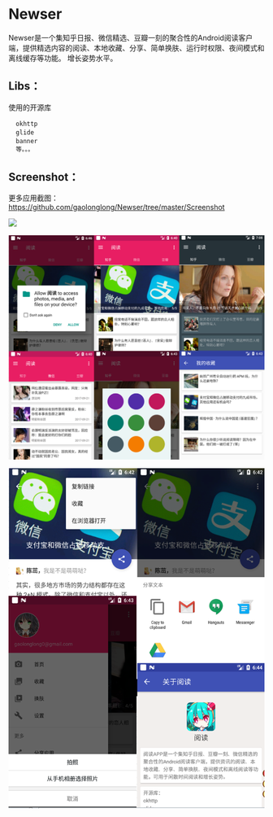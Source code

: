 # Newser
Newser是一个集知乎日报、微信精选、豆瓣一刻的聚合性的Android阅读客户端，提供精选内容的阅读、本地收藏、分享、简单换肤、运行时权限、夜间模式和离线缓存等功能。
增长姿势水平。


Libs：
------------

使用的开源库
``` java
  okhttp
  glide
  banner
  等。。。
```

Screenshot：
------------
更多应用截图：https://github.com/gaolonglong/Newser/tree/master/Screenshot

![](https://github.com/gaolonglong/Newser/blob/master/Screenshot/233.gif)  

![](https://github.com/gaolonglong/Newser/blob/master/Screenshot/image1.PNG)

![](https://github.com/gaolonglong/Newser/blob/master/Screenshot/image2.PNG)
